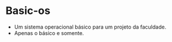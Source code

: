 # Basic-os
- Um sistema operacional básico para um projeto da faculdade.
- Apenas o básico e somente.
